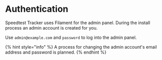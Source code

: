 # Authentication

Speedtest Tracker uses Filament for the admin panel. During the install process an admin account is created for you.

Use `admin@example.com` and `password` to log into the admin panel.

{% hint style="info" %}
A process for changing the admin account's email address and password is planned.
{% endhint %}
